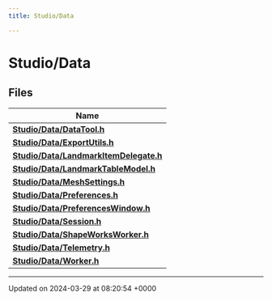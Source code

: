 ```yaml
---
title: Studio/Data

---
```


# Studio/Data



## Files

| Name           |
| -------------- |
| **[Studio/Data/DataTool.h](../Files/DataTool_8h.md#file-datatool.h)**  |
| **[Studio/Data/ExportUtils.h](../Files/ExportUtils_8h.md#file-exportutils.h)**  |
| **[Studio/Data/LandmarkItemDelegate.h](../Files/LandmarkItemDelegate_8h.md#file-landmarkitemdelegate.h)**  |
| **[Studio/Data/LandmarkTableModel.h](../Files/LandmarkTableModel_8h.md#file-landmarktablemodel.h)**  |
| **[Studio/Data/MeshSettings.h](../Files/MeshSettings_8h.md#file-meshsettings.h)**  |
| **[Studio/Data/Preferences.h](../Files/Preferences_8h.md#file-preferences.h)**  |
| **[Studio/Data/PreferencesWindow.h](../Files/PreferencesWindow_8h.md#file-preferenceswindow.h)**  |
| **[Studio/Data/Session.h](../Files/Session_8h.md#file-session.h)**  |
| **[Studio/Data/ShapeWorksWorker.h](../Files/ShapeWorksWorker_8h.md#file-shapeworksworker.h)**  |
| **[Studio/Data/Telemetry.h](../Files/Telemetry_8h.md#file-telemetry.h)**  |
| **[Studio/Data/Worker.h](../Files/Worker_8h.md#file-worker.h)**  |






-------------------------------

Updated on 2024-03-29 at 08:20:54 +0000
